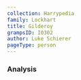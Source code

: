 ```yaml
---
collection: Harrypedia
family: Lockhart
title: Gilderoy
grampsID: I0302
author: Luke Schierer
pageType: person
---
```


### Analysis
